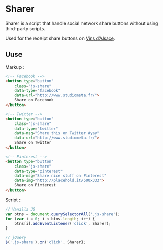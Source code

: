 # Sharer

Sharer is a script that handle social network share buttons without using third-party scripts.

Used for the receipt share buttons on [Vins d’Alsace](http://www.vinsalsace.com/fr/).

## Uuse

Markup :

```html
<!-- Facebook -->
<button type="button"
	class="js-share"
	data-type="facebook"
	data-url="http://www.studiometa.fr/">
	Share on Facebook
</button>

<!-- Twitter -->
<button type="button"
	class="js-share"
	data-type="twitter"
	data-msg="Share this on Twitter #yay"
	data-url="http://www.studiometa.fr/">
	Share on Twitter
</button>

<!-- Pinterest -->
<button type="button"
	class="js-share"
	data-type="pinterest"
	data-msg="Share nice stuff on Pinterest"
	data-img="http://placehold.it/500x333">
	Share on Pinterest
</button>
```

Script :

```js
// Vanilla JS
var btns = document.querySelectorAll('.js-share');
for (var i = 0; i < btns.length; i++) {
	btns[i].addEventListener('click', Sharer);
}

// jQuery
$('.js-share').on('click', Sharer);
```